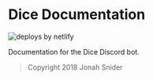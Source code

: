 # Dice Documentation

![deploys by netlify](https://img.shields.io/badge/deploys%20by-netlify-00c7b7.svg)

Documentation for the Dice Discord bot.

> Copyright 2018 Jonah Snider
